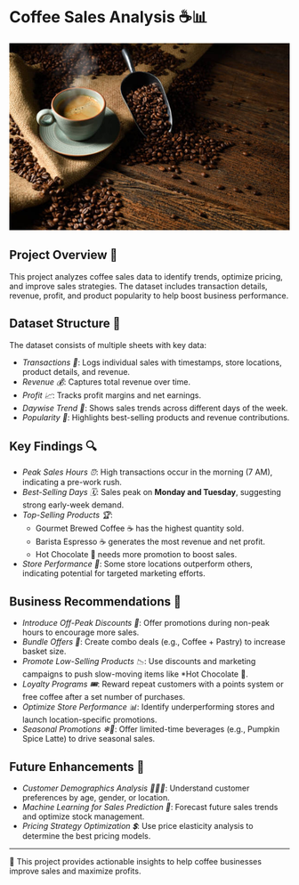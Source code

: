 # Coffee Sales Analysis ☕📊

![Coffee Sales](https://github.com/omkathale1998/Coffee_sales-dashboard/blob/6ab660f5055c31d7ff113ca2d98f3f7c1e5ab62f/istockphoto-1467739359-612x612.jpg)

## Project Overview 🏢
This project analyzes coffee sales data to identify trends, optimize pricing, and improve sales strategies. The dataset includes transaction details, revenue, profit, and product popularity to help boost business performance.

## Dataset Structure 📂
The dataset consists of multiple sheets with key data:
- *Transactions 📝*: Logs individual sales with timestamps, store locations, product details, and revenue.
- *Revenue 💰*: Captures total revenue over time.
- *Profit 📈*: Tracks profit margins and net earnings.
- *Daywise Trend 📅*: Shows sales trends across different days of the week.
- *Popularity 🌟*: Highlights best-selling products and revenue contributions.

## Key Findings 🔍
- *Peak Sales Hours ⏰*: High transactions occur in the morning (7 AM), indicating a pre-work rush.
- *Best-Selling Days 🗓*: Sales peak on **Monday and Tuesday**, suggesting strong early-week demand.
- *Top-Selling Products 🏆*:
  - Gourmet Brewed Coffee ☕ has the highest quantity sold.
  - Barista Espresso ☕ generates the most revenue and net profit.
  - Hot Chocolate 🍫 needs more promotion to boost sales.
- *Store Performance 🏪*: Some store locations outperform others, indicating potential for targeted marketing efforts.

## Business Recommendations 📢
- *Introduce Off-Peak Discounts 🎯*: Offer promotions during non-peak hours to encourage more sales.
- *Bundle Offers 🎁*: Create combo deals (e.g., Coffee + Pastry) to increase basket size.
- *Promote Low-Selling Products 📉*: Use discounts and marketing campaigns to push slow-moving items like *Hot Chocolate 🍫.
- *Loyalty Programs 🎟*: Reward repeat customers with a points system or free coffee after a set number of purchases.
- *Optimize Store Performance 📊*: Identify underperforming stores and launch location-specific promotions.
- *Seasonal Promotions ❄🎃*: Offer limited-time beverages (e.g., Pumpkin Spice Latte) to drive seasonal sales.

## Future Enhancements 🚀
- *Customer Demographics Analysis 🧑‍🤝‍🧑*: Understand customer preferences by age, gender, or location.
- *Machine Learning for Sales Prediction 🤖*: Forecast future sales trends and optimize stock management.
- *Pricing Strategy Optimization 💲*: Use price elasticity analysis to determine the best pricing models.

---
📌 This project provides actionable insights to help coffee businesses improve sales and maximize profits.
